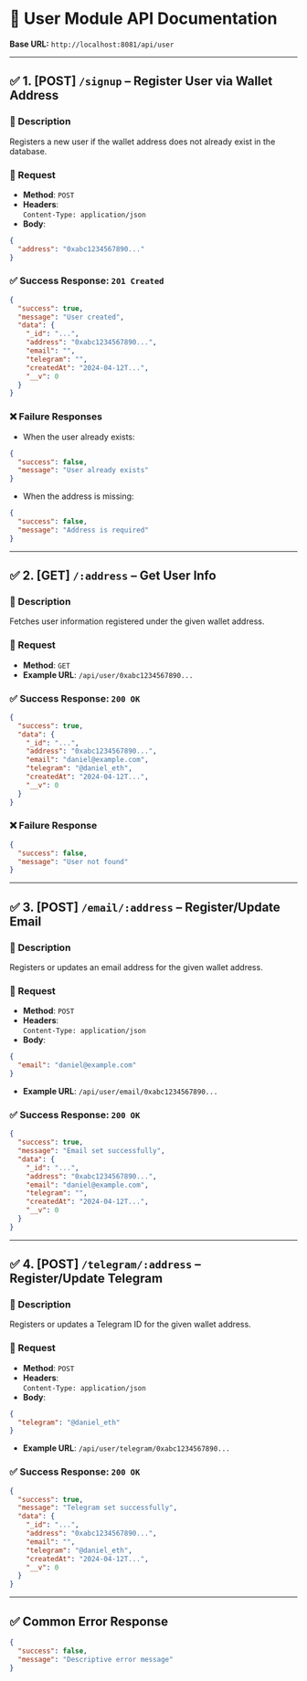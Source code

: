 # 📘 User Module API Documentation

**Base URL:** `http://localhost:8081/api/user`

---

## ✅ 1. [POST] `/signup` – **Register User via Wallet Address**

### 📌 Description  
Registers a new user if the wallet address does not already exist in the database.

### 🔹 Request

- **Method**: `POST`
- **Headers**:  
  `Content-Type: application/json`
- **Body**:

```json
{
  "address": "0xabc1234567890..."
}
```

### ✅ Success Response: `201 Created`

```json
{
  "success": true,
  "message": "User created",
  "data": {
    "_id": "...",
    "address": "0xabc1234567890...",
    "email": "",
    "telegram": "",
    "createdAt": "2024-04-12T...",
    "__v": 0
  }
}
```

### ❌ Failure Responses

- When the user already exists:
```json
{
  "success": false,
  "message": "User already exists"
}
```

- When the address is missing:
```json
{
  "success": false,
  "message": "Address is required"
}
```

---

## ✅ 2. [GET] `/:address` – **Get User Info**

### 📌 Description  
Fetches user information registered under the given wallet address.

### 🔹 Request

- **Method**: `GET`
- **Example URL**: `/api/user/0xabc1234567890...`

### ✅ Success Response: `200 OK`

```json
{
  "success": true,
  "data": {
    "_id": "...",
    "address": "0xabc1234567890...",
    "email": "daniel@example.com",
    "telegram": "@daniel_eth",
    "createdAt": "2024-04-12T...",
    "__v": 0
  }
}
```

### ❌ Failure Response

```json
{
  "success": false,
  "message": "User not found"
}
```

---

## ✅ 3. [POST] `/email/:address` – **Register/Update Email**

### 📌 Description  
Registers or updates an email address for the given wallet address.

### 🔹 Request

- **Method**: `POST`
- **Headers**:  
  `Content-Type: application/json`
- **Body**:

```json
{
  "email": "daniel@example.com"
}
```

- **Example URL**: `/api/user/email/0xabc1234567890...`

### ✅ Success Response: `200 OK`

```json
{
  "success": true,
  "message": "Email set successfully",
  "data": {
    "_id": "...",
    "address": "0xabc1234567890...",
    "email": "daniel@example.com",
    "telegram": "",
    "createdAt": "2024-04-12T...",
    "__v": 0
  }
}
```

---

## ✅ 4. [POST] `/telegram/:address` – **Register/Update Telegram**

### 📌 Description  
Registers or updates a Telegram ID for the given wallet address.

### 🔹 Request

- **Method**: `POST`
- **Headers**:  
  `Content-Type: application/json`
- **Body**:

```json
{
  "telegram": "@daniel_eth"
}
```

- **Example URL**: `/api/user/telegram/0xabc1234567890...`

### ✅ Success Response: `200 OK`

```json
{
  "success": true,
  "message": "Telegram set successfully",
  "data": {
    "_id": "...",
    "address": "0xabc1234567890...",
    "email": "",
    "telegram": "@daniel_eth",
    "createdAt": "2024-04-12T...",
    "__v": 0
  }
}
```

---

## ✅ Common Error Response

```json
{
  "success": false,
  "message": "Descriptive error message"
}
```
